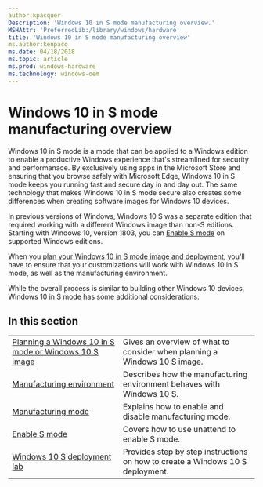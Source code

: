 ```yaml
---
author:kpacquer
Description: 'Windows 10 in S mode manufacturing overview.'
MSHAttr: 'PreferredLib:/library/windows/hardware'
title: 'Windows 10 in S mode manufacturing overview'
ms.author:kenpacq
ms.date: 04/18/2018
ms.topic: article
ms.prod: windows-hardware
ms.technology: windows-oem
---
```


# Windows 10 in S mode manufacturing overview

Windows 10 in S mode is a mode that can be applied to a Windows edition to enable a productive Windows experience that's streamlined for security and performanace. By exclusively using apps in the Microsoft Store and ensuring that you browse safely with Microsoft Edge, Windows 10 in S mode keeps you running fast and secure day in and day out. The same technology that makes Windows 10 in S mode secure also creates some differences when creating software images for Windows 10 devices.

In previous versions of Windows, Windows 10 S was a separate edition that required working with a different Windows image than non-S editions. Starting with Windows 10, version 1803, you can [Enable S mode](windows-10-s-enable-s-mode.md) on supported Windows editions.

When you [plan your Windows 10 in S mode image and deployment](windows-10-s-planning.md), you'll have to ensure that your customizations will work with Windows 10 in S mode, as well as the manufacturing environment.

While the overall process is similar to building other Windows 10 devices, Windows 10 in S mode has some additional considerations.

## In this section

| | |
| ----- | ----- |
| [Planning a Windows 10 in S mode or Windows 10 S image](windows-10-s-planning.md) | Gives an overview of what to consider when planning a Windows 10 S image. |
| [Manufacturing environment](windows-10-s-manufacturing-considerations.md) | Describes how the manufacturing environment behaves with Windows 10 S. |
| [Manufacturing mode](windows-10-s-manufacturing-mode.md) | Explains how to enable and disable manufacturing mode. |
| [Enable S mode](windows-10-s-enable-s-mode.md) | Covers how to use unattend to enable S mode. |
| [Windows 10 S deployment lab](windows-10-s-deployment-sxs.md) | Provides step by step instructions on how to create a Windows 10 S deployment. |